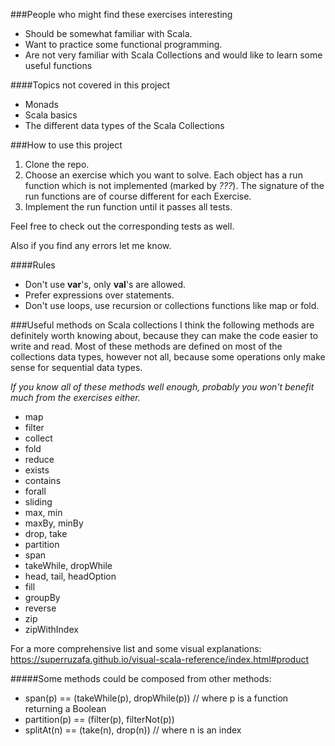 ###People who might find these exercises interesting
* Should be somewhat familiar with Scala.
* Want to practice some functional programming.
* Are not very familiar with Scala Collections and would like to learn some useful functions

####Topics not covered in this project
* Monads
* Scala basics
* The different data types of the Scala Collections

###How to use this project
1. Clone the repo.
2. Choose an exercise which you want to solve. 
    Each object has a run function which is not implemented (marked by _???_).
    The signature of the run functions are of course different for each Exercise.
3. Implement the run function until it passes all tests.

Feel free to check out the corresponding tests as well.

Also if you find any errors let me know.

####Rules
* Don't use **var**'s, only **val**'s are allowed.
* Prefer expressions over statements.
* Don't use loops, use recursion or collections functions like map or fold.

###Useful methods on Scala collections
I think the following methods are definitely worth knowing about,
 because they can make the code easier to write and read.
 Most of these methods are defined on most of the collections data types, 
 however not all, because some operations only make sense for sequential data types.

_If you know all of these methods well enough, probably you won't benefit much from the exercises either._

* map
* filter
* collect
* fold
* reduce
* exists
* contains
* forall
* sliding
* max, min
* maxBy, minBy
* drop, take
* partition
* span
* takeWhile, dropWhile
* head, tail, headOption
* fill
* groupBy
* reverse
* zip
* zipWithIndex

For a more comprehensive list and some visual explanations:
 https://superruzafa.github.io/visual-scala-reference/index.html#product
 
#####Some methods could be composed from other methods:
* span(p)      == (takeWhile(p),  dropWhile(p)) // where p is a function returning a Boolean
* partition(p) == (filter(p), filterNot(p))
* splitAt(n)   == (take(n), drop(n)) // where n is an index
